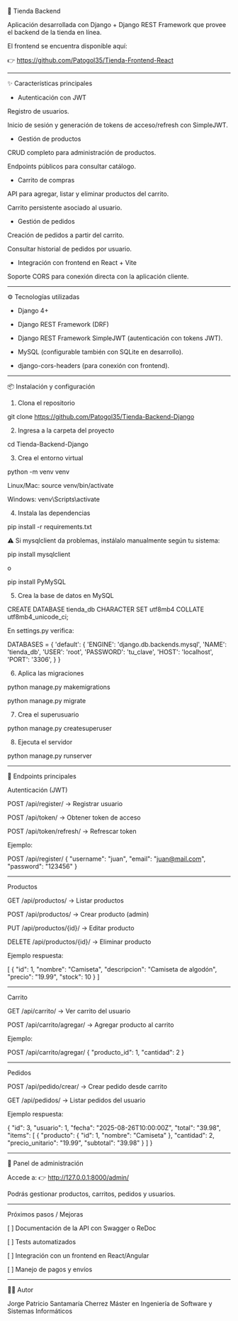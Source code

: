 🛒 Tienda Backend

Aplicación desarrollada con Django + Django REST Framework que provee el backend de la tienda en línea.

El frontend se encuentra disponible aquí:

👉 https://github.com/Patogol35/Tienda-Frontend-React

---

✨ Características principales

- Autenticación con JWT

Registro de usuarios.

Inicio de sesión y generación de tokens de acceso/refresh con SimpleJWT.


- Gestión de productos

CRUD completo para administración de productos.

Endpoints públicos para consultar catálogo.


- Carrito de compras

API para agregar, listar y eliminar productos del carrito.

Carrito persistente asociado al usuario.


- Gestión de pedidos

Creación de pedidos a partir del carrito.

Consultar historial de pedidos por usuario.


- Integración con frontend en React + Vite

Soporte CORS para conexión directa con la aplicación cliente.


---

⚙️ Tecnologías utilizadas 

- Django 4+

- Django REST Framework (DRF)

- Django REST Framework SimpleJWT (autenticación con tokens JWT).

- MySQL (configurable también con SQLite en desarrollo).

- django-cors-headers (para conexión con frontend).

---

📦 Instalación y configuración

1. Clona el repositorio

git clone https://github.com/Patogol35/Tienda-Backend-Django


2. Ingresa a la carpeta del proyecto
   
cd Tienda-Backend-Django

3. Crea el entorno virtual

python -m venv venv

Linux/Mac: source venv/bin/activate

Windows: venv\Scripts\activate


4. Instala las dependencias

pip install -r requirements.txt

⚠️ Si mysqlclient da problemas, instálalo manualmente según tu sistema:

pip install mysqlclient

o

pip install PyMySQL


5. Crea la base de datos en MySQL

CREATE DATABASE tienda_db CHARACTER SET utf8mb4 COLLATE utf8mb4_unicode_ci;

En settings.py verifica:

DATABASES = {
    'default': {
        'ENGINE': 'django.db.backends.mysql',
        'NAME': 'tienda_db',
        'USER': 'root',
        'PASSWORD': 'tu_clave',
        'HOST': 'localhost',
        'PORT': '3306',
    }
}


6. Aplica las migraciones

python manage.py makemigrations

python manage.py migrate


7. Crea el superusuario

python manage.py createsuperuser


8. Ejecuta el servidor

python manage.py runserver


---

🔗 Endpoints principales

Autenticación (JWT)

POST /api/register/ → Registrar usuario

POST /api/token/ → Obtener token de acceso

POST /api/token/refresh/ → Refrescar token


Ejemplo:

POST /api/register/
{
  "username": "juan",
  "email": "juan@mail.com",
  "password": "123456"
}


---

Productos

GET /api/productos/ → Listar productos

POST /api/productos/ → Crear producto (admin)

PUT /api/productos/{id}/ → Editar producto

DELETE /api/productos/{id}/ → Eliminar producto


Ejemplo respuesta:

[
  {
    "id": 1,
    "nombre": "Camiseta",
    "descripcion": "Camiseta de algodón",
    "precio": "19.99",
    "stock": 10
  }
]


---

Carrito

GET /api/carrito/ → Ver carrito del usuario

POST /api/carrito/agregar/ → Agregar producto al carrito


Ejemplo:

POST /api/carrito/agregar/
{
  "producto_id": 1,
  "cantidad": 2
}


---

Pedidos

POST /api/pedido/crear/ → Crear pedido desde carrito

GET /api/pedidos/ → Listar pedidos del usuario


Ejemplo respuesta:

{
  "id": 3,
  "usuario": 1,
  "fecha": "2025-08-26T10:00:00Z",
  "total": "39.98",
  "items": [
    {
      "producto": { "id": 1, "nombre": "Camiseta" },
      "cantidad": 2,
      "precio_unitario": "19.99",
      "subtotal": "39.98"
    }
  ]
}


---

📸 Panel de administración

Accede a:
👉 http://127.0.0.1:8000/admin/

Podrás gestionar productos, carritos, pedidos y usuarios.


---

Próximos pasos / Mejoras

[ ] Documentación de la API con Swagger o ReDoc

[ ] Tests automatizados

[ ] Integración con un frontend en React/Angular

[ ] Manejo de pagos y envíos



---

👨‍💻 Autor

Jorge Patricio Santamaría Cherrez
Máster en Ingeniería de Software y Sistemas Informáticos

